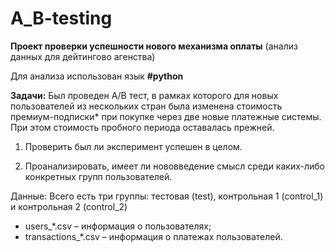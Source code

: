 # A_B-testing
**Проект проверки успешности нового механизма оплаты**
(анализ данных для дейтингово агенства) 

Для анализа использован язык **#python**

**Задачи:**
Был проведен A/B тест, в рамках которого для новых пользователей из нескольких стран была изменена стоимость премиум-подписки* при покупке через две новые платежные системы. При этом стоимость пробного периода оставалась прежней.

1. Проверить был ли эксперимент успешен в целом.

2. Проанализировать, имеет ли нововведение смысл среди каких-либо конкретных групп пользователей.

Данные:
Всего есть три группы: тестовая (test), контрольная 1 (control_1) и контрольная 2 (control_2)

- users_*.csv – информация о пользователях;
- transactions_*.csv – информация о платежах пользователей.



